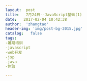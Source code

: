 ```yaml
---
layout:  post
title:   7月24日--JavaScript基础(1)
date:   2017-02-04 10:42:38
author:  'zhangtao'
header-img: 'img/post-bg-2015.jpg'
catalog:   false
tags:
-暑期培训
-javascript
-web开发
-jsp
-java
-体验

---
```



